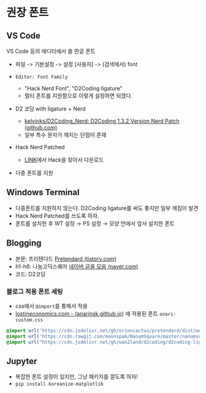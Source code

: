 # 권장 폰트 

## VS Code 

VS Code 등의 에디터에서 쓸 한글 폰트 

- 파일 -> 기본설정 -> 설정 [사용자] -> (검색에서) font 
- `Editor: Font Family`
	- "Hack Nerd Font", "D2Coding ligature"
	- 멀티 폰트를 지원함으로 이렇게 설정하면 되겠다. 

- D2 코딩 with ligature + Nerd 
	- [kelvinks/D2Coding_Nerd: D2Coding 1.3.2 Version Nerd Patch (github.com)](https://github.com/kelvinks/D2Coding_Nerd)
	- 일부 특수 문자가 깨지는 단점이 존재 
- Hack Nerd Patched 
	- [LINK](https://www.nerdfonts.com/font-downloads)에서 Hack을 찾아서 다운로드
- 다중 폰트를 지원 

## Windows Terminal 
- 다중폰트를 지원하지 않는다. D2Coding ligature를 써도 좋지만 일부 깨짐이 발견 
- Hack Nerd Patched를 쓰도록 하자. 
- 폰트를 설치한 후 WT 설정 → PS 설정 → 모양 안에서 앞서 설치한 폰트

## Blogging 

- 본문: 프리텐다드 [Pretendard (tistory.com)](https://cactus.tistory.com/306)
- h1-h6: 나눔고딕스퀘어 [네이버 글꼴 모음 (naver.com)](https://hangeul.naver.com/font)
- 코드: D2코딩 

### 블로그 적용 폰트 세팅 
- css에서 `@import`를 통해서 적용 
- [lostineconomics.com - (anarinsk.github.io)](https://anarinsk.github.io/lostineconomics_quarto/) 에 적용된 폰트 `anari-custom.css`

```css
@import url('https://cdn.jsdelivr.net/gh/orioncactus/pretendard/dist/web/static/pretendard.css'); 
@import url('https://cdn.rawgit.com/moonspam/NanumSquare/master/nanumsquare.css'); 
@import url("https://cdn.jsdelivr.net/gh/wan2land/d2coding/d2coding-ligature-subset.css");
```

## Jupyter 
- 복잡한 폰트 설정이 있지만, 그냥 패키지를 깔도록 하자! 
- `pip install koreanize-matplotlib`